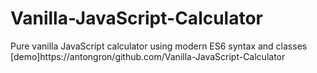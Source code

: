 # Vanilla-JavaScript-Calculator
Pure vanilla JavaScript calculator using modern ES6 syntax and classes
[demo]https://antongron/github.com/Vanilla-JavaScript-Calculator
